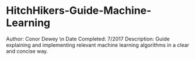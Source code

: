 # HitchHikers-Guide-Machine-Learning

Author: Conor Dewey \n
Date Completed: 7/2017
Description: Guide explaining and implementing relevant machine learning algorithms in a clear and concise way.
